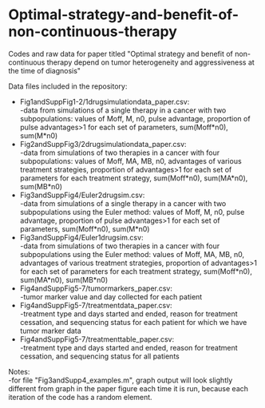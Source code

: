 # Optimal-strategy-and-benefit-of-non-continuous-therapy
Codes and raw data for paper titled "Optimal strategy and benefit of non-continuous therapy depend on tumor heterogeneity and aggressiveness at the time of diagnosis"<br>

Data files included in the repository:<br>
<ul>
  <li>Fig1andSuppFig1-2/1drugsimulationdata_paper.csv:</li> -data from simulations of a single therapy in a cancer with two subpopulations: values of Moff, M, n0, pulse advantage, proportion of pulse advantages>1 for each set of parameters, sum(Moff*n0), sum(M*n0)
  <li>Fig2andSuppFig3/2drugsimulationdata_paper.csv:</li> -data from simulations of two therapies in a cancer with four subpopulations: values of Moff, MA, MB, n0, advantages of various treatment strategies, proportion of advantages>1 for each set of parameters for each treatment strategy, sum(Moff*n0), sum(MA*n0), sum(MB*n0)
  <li>Fig3andSuppFig4/Euler2drugsim.csv:</li>		-data from simulations of a single therapy in a cancer with two subpopulations using the Euler method: values of Moff, M, n0, pulse advantage, proportion of pulse advantages>1 for each set of parameters, sum(Moff*n0), sum(M*n0)
  <li>Fig3andSuppFig4/Euler1drugsim.csv:</li>	 -data from simulations of two therapies in a cancer with four subpopulations using the Euler method: values of Moff, MA, MB, n0, advantages of various treatment strategies, proportion of advantages>1 for each set of parameters for each treatment strategy, sum(Moff*n0), sum(MA*n0), sum(MB*n0)
  <li>Fig4andSuppFig5-7/tumormarkers_paper.csv:</li> -tumor marker value and day collected for each patient
  <li>Fig4andSuppFig5-7/treatmentdata_paper.csv:</li> -treatment type and days started and ended, reason for treatment cessation, and sequencing status for each patient for which we have tumor marker data
  <li>Fig4andSuppFig5-7/treatmenttable_paper.csv:</li> -treatment type and days started and ended, reason for treatment cessation, and sequencing status for all patients
</ul>

Notes: <br> -for file "Fig3andSupp4_examples.m", graph output will look slightly different from graph in the paper figure each time it is run, because each iteration of the code has a  random element.

